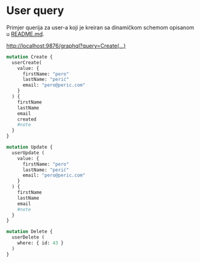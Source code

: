 # User query

Primjer querija za user-a koji je kreiran sa dinamičkom schemom opisanom u [README.md](./README.md).

[http://localhost:9876/graphql?query=Create(...)](http://localhost:9876/graphql?query=mutation%20Create%20%7B%0A%20%20userCreate(%0A%20%20%20%20value%3A%20%7B%0A%20%20%20%20%20%20firstName%3A%20%22pero%22%0A%20%20%20%20%20%20lastName%3A%20%22peri%C4%87%22%0A%20%20%20%20%20%20email%3A%20%22pero%40peric.com%22%0A%20%20%09%7D%0A%20%20)%20%7B%0A%20%20%20%20firstName%0A%20%20%20%20lastName%0A%20%20%20%20email%0A%20%20%20%20created%0A%20%20%20%20%23note%0A%20%20%7D%0A%7D%0A%0Amutation%20Update%20%7B%0A%20%20userUpdate%20(%0A%20%20%20%20value%3A%20%7B%0A%20%20%20%20%20%20firstName%3A%20%22pero%22%0A%20%20%20%20%20%20lastName%3A%20%22peri%C4%87%22%0A%20%20%20%20%20%20email%3A%20%22pero%40peric.com%22%0A%20%20%09%7D%0A%20%20)%20%7B%0A%20%20%20%20firstName%0A%20%20%20%20lastName%0A%20%20%20%20email%0A%20%20%20%20%23note%0A%20%20%7D%0A%7D%0A%0Amutation%20Delete%20%7B%0A%20%20userDelete%20(%0A%20%20%20%20where%3A%20%7B%20id%3A%2043%20%7D%0A%20%20)%0A%7D&operationName=Create)

```graphql
mutation Create {
  userCreate(
    value: {
      firstName: "pero"
      lastName: "perić"
      email: "pero@peric.com"
  	}
  ) {
    firstName
    lastName
    email
    created
    #note
  }
}

mutation Update {
  userUpdate (
    value: {
      firstName: "pero"
      lastName: "perić"
      email: "pero@peric.com"
  	}
  ) {
    firstName
    lastName
    email
    #note
  }
}

mutation Delete {
  userDelete (
    where: { id: 43 }
  )
}
```
